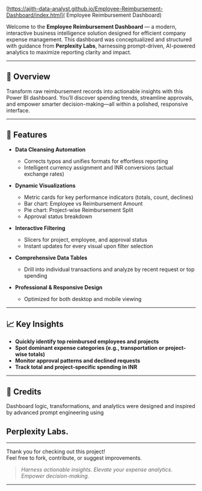 [https://ajith-data-analyst.github.io/Employee-Reimbursement-Dashboard/index.html]( Employee Reimbursement Dashboard)


Welcome to the **Employee Reimbursement Dashboard** — a modern, interactive business intelligence solution designed for efficient company expense management. This dashboard was conceptualized and structured with guidance from **Perplexity Labs**, harnessing prompt-driven, AI-powered analytics to maximize reporting clarity and impact.

---

## 🌟 Overview

Transform raw reimbursement records into actionable insights with this Power BI dashboard. You’ll discover spending trends, streamline approvals, and empower smarter decision-making—all within a polished, responsive interface.

---

## 🚀 Features

- **Data Cleansing Automation**
  - Corrects typos and unifies formats for effortless reporting
  - Intelligent currency assignment and INR conversions (actual exchange rates)

- **Dynamic Visualizations**
  - Metric cards for key performance indicators (totals, count, declines)
  - Bar chart: Employee vs Reimbursement Amount
  - Pie chart: Project-wise Reimbursement Split
  - Approval status breakdown

- **Interactive Filtering**
  - Slicers for project, employee, and approval status
  - Instant updates for every visual upon filter selection

- **Comprehensive Data Tables**
  - Drill into individual transactions and analyze by recent request or top spending

- **Professional & Responsive Design**
  - Optimized for both desktop and mobile viewing

---

## 📈 Key Insights 

- **Quickly identify top reimbursed employees and projects**
- **Spot dominant expense categories (e.g., transportation or project-wise totals)**
- **Monitor approval patterns and declined requests**
- **Track total and project-specific spending in INR**

---

## 📝 Credits

Dashboard logic, transformations, and analytics were designed and inspired by advanced prompt engineering using 
## Perplexity Labs.

---

Thank you for checking out this project!  
Feel free to fork, contribute, or suggest improvements.

> _Harness actionable insights. Elevate your expense analytics. Empower decision-making._

---
